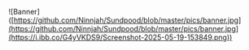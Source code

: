![Banner]([https://github.com/Ninnjah/Sundpood/blob/master/pics/banner.jpg](https://github.com/Ninnjah/Sundpood/blob/master/pics/banner.jpg](https://i.ibb.co/G4yVKDS9/Screenshot-2025-05-19-153849.png))









